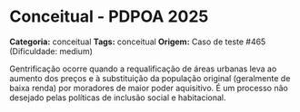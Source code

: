 # Conceitual - PDPOA 2025

**Categoria:** conceitual
**Tags:** conceitual
**Origem:** Caso de teste #465 (Dificuldade: medium)

Gentrificação ocorre quando a requalificação de áreas urbanas leva ao aumento dos preços e à substituição da população original (geralmente de baixa renda) por moradores de maior poder aquisitivo. É um processo não desejado pelas políticas de inclusão social e habitacional.
